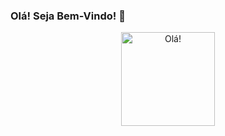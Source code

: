 ### Olá! Seja Bem-Vindo! 👋

<p align="center">
  <img src="https://i.imgur.com/n2VI38k.png" width="150" title="Olá!">
</p>

<!--
**diego5f5/diego5f5** is a ✨ _special_ ✨ repository because its `README.md` (this file) appears on your GitHub profile.

Here are some ideas to get you started:

- 🔭 I’m currently working on ...
- 🌱 I’m currently learning ...
- 👯 I’m looking to collaborate on ...
- 🤔 I’m looking for help with ...
- 💬 Ask me about ...
- 📫 How to reach me: ...
- 😄 Pronouns: ...
- ⚡ Fun fact: ...
-->
